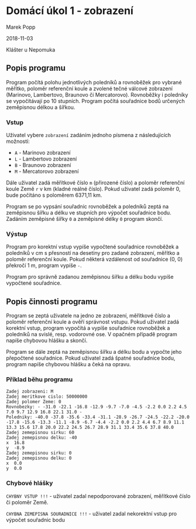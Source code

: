 # Domácí úkol 1 - zobrazení
Marek Popp

2018-11-03 

Klášter u Nepomuka

## Popis programu
Program počítá polohu jednotlivých poledníků a rovnoběžek pro vybrané měřítko, poloměr referenční koule a zvolené tečné válcové zobrazení (Marinovo, Lambertovo, Braunovo či Mercatorovo). Rovnoběžky i poledníky se vypočítávají po 10 stupních.
Program počítá souřadnice bodů určených zeměpisnou délkou a šířkou.

### Vstup
Uživatel vybere `zobrazení` zadáním jednoho písmena z následujících možností:
- `A` - Marinovo zobrazení 
- `L` - Lambertovo zobrazení
- `B` - Braunovo zobrazení 
- `M` - Mercatorovo zobrazení 

Dále uživatel zadá měřítkové číslo `m` (přirozené číslo) a poloměr referenční koule Země `r` v km (kladné reálné číslo). Pokud uživatel zadá poloměr 0, bude počítáno s poloměrem 6371,11 km.

Program se po vypsání souřadnic rovnoběžek a poledníků zeptá na zeměpisnou šířku a délku ve stupních pro výpočet souřadnice bodu.
Zadáním zeměpisné šířky `0` a zeměpisné délky `0` program skončí.

### Výstup
Program pro korektní vstup vypíše vypočtené souřadnice rovnoběžek a poledníků v cm s přesností na desetiny pro zadané zobrazení, měřítko a poloměr referenční koule. 
Pokud některá vzdálenost od souřadnice (0, 0) překročí 1 m, program vypíše `-`.

Program pro správně zadanou zeměpisnou šířku a délku bodu vypíše vypočtené souřadnice.

## Popis činnosti programu
Program se zeptá uživatele na jedno ze zobrazení, měřítkové číslo a poloměr referenční koule a ověří správnost vstupu. Pokud uživatel zadá korektní vstup, program vypočítá a vypíše souřadnice rovnoběžek a poledníků na svislé, resp. vodorovné ose. V opačném případě program napíše chybovou hlášku a skončí.

Program se dále zeptá na zeměpisnou šířku a délku bodu a vypočte jeho přepočtené souřadnice. Pokud uživatel zadá špatné souřadnice bodu, program napíše chybovou hlášku a čeká na opravu.

### Příklad běhu programu
```
Zadej zobrazeni: M
Zadej meritkove cislo: 50000000
Zadej polomer Zeme: 0
Rovnobezky: - -31.0 -22.1 -16.8 -12.9 -9.7 -7.0 -4.5 -2.2 0.0 2.2 4.5 7.0 9.7 12.9 16.8 22.1 31.0 - 
Poledniky: -40.0 -37.8 -35.6 -33.4 -31.1 -28.9 -26.7 -24.5 -22.2 -20.0 -17.8 -15.6 -13.3 -11.1 -8.9 -6.7 -4.4 -2.2 0.0 2.2 4.4 6.7 8.9 11.1 13.3 15.6 17.8 20.0 22.2 24.5 26.7 28.9 31.1 33.4 35.6 37.8 40.0 
Zadej zemepisnou sirku: 60
Zadej zemepisnou delku: -40
x  16.8
y  -8.9
Zadej zemepisnou sirku: 0
Zadej zemepisnou delku: 0
x  0.0
y  0.0
```

### Chybové hlášky
`CHYBNY VSTUP !!!` - uživatel zadal nepodporované zobrazení, měřítkové číslo či poloměr Země.

`CHYBNA ZEMEPISNA SOURADNICE !!!` - uživatel zadal nekorektní vstup pro výpočet souřadnic bodu 
